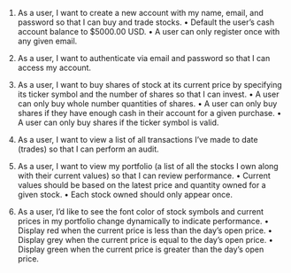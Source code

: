 1. As a user, I want to create a new account with my name, email, and password so that I can buy and
   trade stocks.
   • Default the user’s cash account balance to \$5000.00 USD.
   • A user can only register once with any given email.

2. As a user, I want to authenticate via email and password so that I can access my account.

3. As a user, I want to buy shares of stock at its current price by specifying its ticker symbol and the
   number of shares so that I can invest.
   • A user can only buy whole number quantities of shares.
   • A user can only buy shares if they have enough cash in their account for a given purchase.
   • A user can only buy shares if the ticker symbol is valid.

4. As a user, I want to view a list of all transactions I’ve made to date (trades) so that I can perform an
   audit.

5. As a user, I want to view my portfolio (a list of all the stocks I own along with their current values) so
   that I can review performance.
   • Current values should be based on the latest price and quantity owned for a given stock.
   • Each stock owned should only appear once.

6. As a user, I’d like to see the font color of stock symbols and current prices in my portfolio change
   dynamically to indicate performance.
   • Display red when the current price is less than the day’s open price.
   • Display grey when the current price is equal to the day’s open price.
   • Display green when the current price is greater than the day’s open price.
